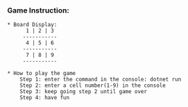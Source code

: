 ### Game Instruction:
    * Board Display:
          1 | 2 | 3 
         -----------
          4 | 5 | 6 
         -----------
          7 | 8 | 9 
         -----------
    
    * How to play the game
        Step 1: enter the command in the console: dotnet run
        Step 2: enter a cell number(1-9) in the console
        Step 3: keep going step 2 until game over
        Step 4: have fun

    

    
